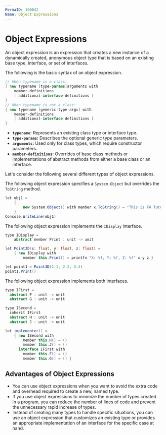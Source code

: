 ```yaml
---
PermaID: 100042
Name: Object Expressions
---
```


# Object Expressions

An object expression is an expression that creates a new instance of a dynamically created, anonymous object type that is based on an existing base type, interface, or set of interfaces.

The following is the basic syntax of an object expression.

```csharp
// When typename is a class:
{ new typename [type-params]arguments with
    member-definitions
    [ additional-interface-definitions ]
}
// When typename is not a class:
{ new typename [generic-type-args] with
    member-definitions
    [ additional-interface-definitions ]
}
```

 - **`typename`:** Represents an existing class type or interface type. 
 - **`type-params`:** Describes the optional generic type parameters. 
 - **`arguments`:** Used only for class types, which require constructor parameters. 
 - **`member-definitions`:** Overrides of base class methods or implementations of abstract methods from either a base class or an interface.

Let's consider the following several different types of object expressions.

The following object expression specifies a `System.Object` but overrides the `ToString` method.

```csharp
let obj1 = 
    { 
        new System.Object() with member x.ToString() = "This is F# Tutorial." 
    }
Console.WriteLine(obj1)
```

The following object expression implements the `IDisplay` interface.

```csharp
type IDisplay =
    abstract member Print : unit -> unit

let Point3D(x: float, y: float, z: float) =
    { new IDisplay with
        member this.Print() = printfn "X: %f, Y: %f, Z: %f" x y z }

let point1 = Point3D(1.1, 2.2, 3.3)
point1.Print()
```

The following object expression implements both interfaces.

```csharp
type IFirst =
  abstract F : unit -> unit
  abstract G : unit -> unit

type ISecond =
  inherit IFirst
  abstract H : unit -> unit
  abstract J : unit -> unit

let implementer() =
    { new ISecond with
        member this.H() = ()
        member this.J() = ()
      interface IFirst with
        member this.F() = ()
        member this.G() = () }
```

## Advantages of Object Expressions

 - You can use object expressions when you want to avoid the extra code and overhead required to create a new, named type. 
 - If you use object expressions to minimize the number of types created in a program, you can reduce the number of lines of code and prevent the unnecessary rapid increase of types. 
 - Instead of creating many types to handle specific situations, you can use an object expression that customizes an existing type or provides an appropriate implementation of an interface for the specific case at hand.

